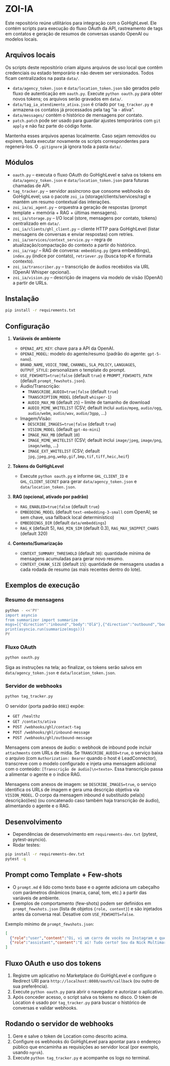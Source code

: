 # ZOI-IA

Este repositório reúne utilitários para integração com o GoHighLevel.
Ele contém scripts para execução do fluxo OAuth da API, rastreamento de tags em contatos e geração de resumos de conversas usando OpenAI ou modelos locais.

## Arquivos locais

Os scripts deste repositório criam alguns arquivos de uso local que contêm credenciais ou estado temporário e não devem ser versionados. Todos ficam centralizados na pasta `data/`.

- `data/agency_token.json` e `data/location_token.json` são gerados pelo fluxo de autenticação em `oauth.py`. Execute `python oauth.py` para obter novos tokens; os arquivos serão gravados em `data/`.
- `data/tag_ia_atendimento_ativa.json` é criado por `tag_tracker.py` e armazena os contatos já processados pela tag "ia - ativa".
- `data/messages/` contém o histórico de mensagens por contato.
- `patch.patch` pode ser usado para guardar ajustes temporários com `git apply` e não faz parte do código fonte.

Mantenha esses arquivos apenas localmente. Caso sejam removidos ou expirem, basta executar novamente os scripts correspondentes para regenerá-los. O `.gitignore` já ignora toda a pasta `data/`.

## Módulos

- `oauth.py` – executa o fluxo OAuth do GoHighLevel e salva os tokens em `data/agency_token.json` e `data/location_token.json` para futuras chamadas de API.
- `tag_tracker.py` – servidor assíncrono que consome webhooks do GoHighLevel; usa o pacote `zoi_ia` (storage/clients/services/rag) e mantém um resumo contextual das interações.
- `zoi_ia/ai_agent.py` – orquestra a geração de respostas (prompt template + memória + RAG + últimas mensagens).
- `zoi_ia/storage.py` – I/O local (store, mensagens por contato, tokens) centralizado em `data/`.
- `zoi_ia/clients/ghl_client.py` – cliente HTTP para GoHighLevel (listar mensagens de conversas e enviar respostas) com retries.
- `zoi_ia/services/context_service.py` – regra de atualização/compactação do contexto a partir do histórico.
- `zoi_ia/rag/` – RAG de conversa: `embedding.py` (gera embeddings), `index.py` (índice por contato), `retriever.py` (busca top‑K e formata contexto).
- `zoi_ia/transcriber.py` – transcrição de áudios recebidos via URL (OpenAI Whisper opcional).
 - `zoi_ia/vision.py` – descrição de imagens via modelo de visão (OpenAI) a partir de URLs.

## Instalação

```bash
pip install -r requirements.txt
```

## Configuração

1. **Variáveis de ambiente**
   - `OPENAI_API_KEY`: chave para a API da OpenAI.
   - `OPENAI_MODEL`: modelo do agente/resumo (padrão do agente: `gpt-5-nano`).
   - `BRAND_NAME`, `VOICE_TONE`, `CHANNEL`, `SLA_POLICY`, `LANGUAGES`, `OUTPUT_STYLE`: personalizam o template do prompt.
   - `USE_FEWSHOTS=true|false` (default `true`) e `PROMPT_FEWSHOTS_PATH` (default `prompt_fewshots.json`).
   - Áudio/Transcrição:
     - `TRANSCRIBE_AUDIO=true|false` (default `true`)
     - `TRANSCRIPTION_MODEL` (default `whisper-1`)
     - `AUDIO_MAX_MB` (default `25`) – limite de tamanho de download
     - `AUDIO_MIME_WHITELIST` (CSV; default inclui `audio/mpeg`, `audio/ogg`, `audio/webm`, `audio/wav`, `audio/3gpp`, ...)
   - Imagem/Visão:
     - `DESCRIBE_IMAGES=true|false` (default `true`)
     - `VISION_MODEL` (default `gpt-4o-mini`)
     - `IMAGE_MAX_MB` (default `10`)
     - `IMAGE_MIME_WHITELIST` (CSV; default inclui `image/jpeg`, `image/png`, `image/webp`, ...)
     - `IMAGE_EXT_WHITELIST` (CSV; default `jpg,jpeg,png,webp,gif,bmp,tif,tiff,heic,heif`)
2. **Tokens do GoHighLevel**
   - Execute `python oauth.py` e informe `GHL_CLIENT_ID` e `GHL_CLIENT_SECRET` para gerar `data/agency_token.json` e `data/location_token.json`.

3. **RAG (opcional, ativado por padrão)**
   - `RAG_ENABLED=true|false` (default `true`)
   - `EMBEDDING_MODEL` (default `text-embedding-3-small` com OpenAI; se sem chave, usa fallback local determinístico)
   - `EMBEDDINGS_DIR` (default `data/embeddings`)
   - `RAG_K` (default 5), `RAG_MIN_SIM` (default 0.3), `RAG_MAX_SNIPPET_CHARS` (default 320)

4. **Contexto/Sumarização**
   - `CONTEXT_SUMMARY_THRESHOLD` (default `30`): quantidade mínima de mensagens acumuladas para gerar novo resumo.
   - `CONTEXT_CHUNK_SIZE` (default `15`): quantidade de mensagens usadas a cada rodada de resumo (as mais recentes dentro do lote).

## Exemplos de execução

### Resumo de mensagens

```bash
python - <<'PY'
import asyncio
from summarizer import summarize
msgs=[{"direction":"inbound","body":"Olá"},{"direction":"outbound","body":"Oi, tudo bem?"}]
print(asyncio.run(summarize(msgs)))
PY
```

### Fluxo OAuth

```bash
python oauth.py
```
Siga as instruções na tela; ao finalizar, os tokens serão salvos em `data/agency_token.json` e `data/location_token.json`.

### Servidor de webhooks

```bash
python tag_tracker.py
```
O servidor (porta padrão `8081`) expõe:
- `GET /healthz`
- `GET /contacts/ativa`
- `POST /webhooks/ghl/contact-tag`
- `POST /webhooks/ghl/inbound-message`
 - `POST /webhooks/ghl/outbound-message`
 
Mensagens com anexos de áudio: o webhook de inbound pode incluir `attachments`
com URLs de mídia. Se `TRANSCRIBE_AUDIO=true`, o serviço baixa o arquivo (com
`Authorization: Bearer` quando o host é LeadConnector), transcreve com o modelo
configurado e injeta uma mensagem adicional com o conteúdo:
`[Transcrição de áudio]\n<texto>`. Essa transcrição passa a alimentar o agente e o
índice RAG.

Mensagens com anexos de imagem: se `DESCRIBE_IMAGES=true`, o serviço identifica
os URLs de imagem e gera uma descrição objetiva via `VISION_MODEL`. O corpo da
mensagem inbound é substituído pela(s) descrição(ões) (ou concatenado caso
também haja transcrição de áudio), alimentando o agente e o RAG.

## Desenvolvimento

- Dependências de desenvolvimento em `requirements-dev.txt` (pytest, pytest-asyncio).
- Rodar testes:

```bash
pip install -r requirements-dev.txt
pytest -q
```

## Prompt como Template + Few‑shots

- O `prompt.md` é lido como texto base e o agente adiciona um cabeçalho com parâmetros dinâmicos (marca, canal, tom, etc.) a partir das variáveis de ambiente.
- Exemplos de comportamento (few‑shots) podem ser definidos em `prompt_fewshots.json` (lista de objetos `{role, content}`) e são injetados antes da conversa real. Desative com `USE_FEWSHOTS=false`.

Exemplo mínimo de `prompt_fewshots.json`:

```json
[
  {"role":"user","content":"Oi, vi um carro de vocês no Instagram e queria saber mais."},
  {"role":"assistant","content":"E aí! Tudo certo? Sou da Nick Multimarcas... Consegue falar agora?"}
]
```

## Fluxo OAuth e uso dos tokens

1. Registre um aplicativo no Marketplace do GoHighLevel e configure o Redirect URI para `http://localhost:8080/oauth/callback` (ou outro de sua preferência).
2. Execute `python oauth.py` para abrir o navegador e autorizar o aplicativo.
3. Após conceder acesso, o script salva os tokens no disco. O token de Location é usado por `tag_tracker.py` para buscar o histórico de conversas e validar webhooks.

## Rodando o servidor de webhooks

1. Gere e salve o token de Location como descrito acima.
2. Configure os webhooks do GoHighLevel para apontar para o endereço público que encaminha as requisições ao servidor local (por exemplo, usando `ngrok`).
3. Execute `python tag_tracker.py` e acompanhe os logs no terminal.
